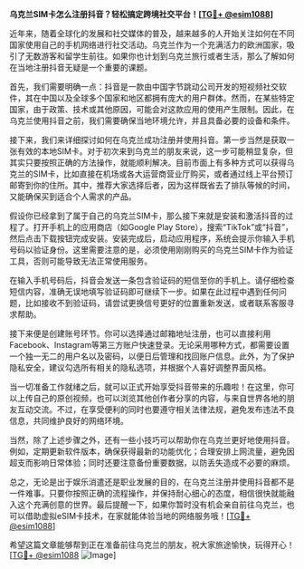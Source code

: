 **乌克兰SIM卡怎么注册抖音？轻松搞定跨境社交平台！[[TG💪+ @esim1088](https://t.me/s/esim1088)]**

近年来，随着全球化的发展和社交媒体的普及，越来越多的人开始关注如何在不同国家使用自己的手机网络进行社交活动。乌克兰作为一个充满活力的欧洲国家，吸引了无数游客和留学生前往。如果你也计划到乌克兰旅行或者生活，那么了解如何在当地注册抖音无疑是一个重要的课题。

首先，我们需要明确一点：抖音是一款由中国字节跳动公司开发的短视频社交软件，其在中国以及全球多个国家和地区都拥有庞大的用户群体。然而，在某些特定国家，由于政策、技术或其他原因，可能会对这款应用的使用产生限制。因此，在乌克兰使用抖音之前，我们需要确保当地环境允许，并且具备必要的设备和条件。

接下来，我们来详细探讨如何在乌克兰成功注册并使用抖音。第一步当然是获取一张有效的本地SIM卡。对于初次来到乌克兰的朋友来说，这一步可能稍显复杂，但其实只要按照正确的方法操作，就能顺利解决。目前市面上有多种方式可以获得乌克兰的SIM卡，比如直接在机场或各大运营商营业厅购买，或者通过线上平台预订邮寄到你的住所。其中，推荐大家选择后者，因为这样既省去了排队等候的时间，又能确保买到适合个人需求的产品。

假设你已经拿到了属于自己的乌克兰SIM卡，那么接下来就是安装和激活抖音的过程了。打开手机上的应用商店（如Google Play Store），搜索“TikTok”或“抖音”，然后点击下载按钮完成安装。安装完成后，启动应用程序，系统会提示你输入手机号码以验证身份。这里需要注意的是，必须使用刚刚购买的乌克兰SIM卡作为验证工具，否则可能导致无法正常使用服务。

在输入手机号码后，抖音会发送一条包含验证码的短信至你的手机上。请仔细检查短信内容，准确无误地填写验证码即可继续下一步。如果在此过程中遇到任何问题，比如接收不到验证码，请尝试更换信号更好的位置重新发送，或者联系客服寻求帮助。

接下来便是创建账号环节。你可以选择通过邮箱地址注册，也可以直接利用Facebook、Instagram等第三方账户快速登录。无论采用哪种方式，都需要设置一个独一无二的用户名以及密码，以便日后管理和找回账户信息。此外，为了保护隐私安全，建议勾选所有相关的隐私选项，并根据个人喜好调整界面风格。

当一切准备工作就绪之后，就可以正式开始享受抖音带来的乐趣啦！在这里，你可以上传自己的原创视频，也可以浏览其他创作者分享的内容，与来自世界各地的朋友互动交流。不过，在享受便利的同时也要遵守相关法律法规，避免发布违法不良信息，共同维护良好的网络环境。

当然，除了上述步骤之外，还有一些小技巧可以帮助你在乌克兰更好地使用抖音。例如，定期更新软件版本，确保获得最新的功能优化；合理安排上网流量，避免因超支而影响日常体验；同时还要注意备份重要数据，以防丢失造成不必要的麻烦。

总之，无论是出于娱乐消遣还是职业发展的目的，在乌克兰注册并使用抖音都不是一件难事。只要你按照正确的流程操作，并保持耐心细心的态度，相信很快就能融入这个充满创意的世界。最后提醒一下，如果你暂时没有机会亲自前往乌克兰，也可以借助虚拟eSIM卡技术，在家就能体验当地的网络服务哦！[[TG💪+ @esim1088](https://t.me/s/esim1088)]

希望这篇文章能够帮到正在准备前往乌克兰的朋友，祝大家旅途愉快，玩得开心！[[TG💪+ @esim1088](https://t.me/s/esim1088) ![Image](https://i.postimg.cc/4NQfJmqS/Snipaste-2025-05-13-00-14-12.png)]